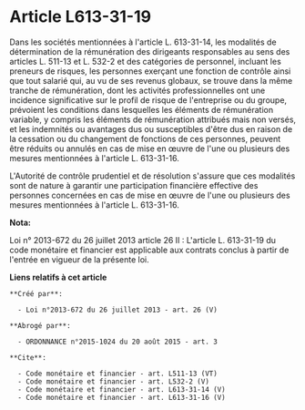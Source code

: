 # Article L613-31-19

Dans les sociétés mentionnées à l'article L. 613-31-14, les modalités de détermination de la rémunération des dirigeants
responsables au sens des articles L. 511-13 et L. 532-2 et des catégories de personnel, incluant les preneurs de risques, les
personnes exerçant une fonction de contrôle ainsi que tout salarié qui, au vu de ses revenus globaux, se trouve dans la même
tranche de rémunération, dont les activités professionnelles ont une incidence significative sur le profil de risque de
l'entreprise ou du groupe, prévoient les conditions dans lesquelles les éléments de rémunération variable, y compris les
éléments de rémunération attribués mais non versés, et les indemnités ou avantages dus ou susceptibles d'être dus en raison
de la cessation ou du changement de fonctions de ces personnes, peuvent être réduits ou annulés en cas de mise en œuvre de
l'une ou plusieurs des mesures mentionnées à l'article L. 613-31-16. 

L'Autorité de contrôle prudentiel et de résolution s'assure que ces modalités sont de nature à garantir une participation
financière effective des personnes concernées en cas de mise en œuvre de l'une ou plusieurs des mesures mentionnées à
l'article L. 613-31-16.

**Nota:**

Loi n° 2013-672 du 26 juillet 2013 article 26 II : L'article L. 613-31-19 du code monétaire et financier est applicable aux
contrats conclus à partir de l'entrée en vigueur de la présente loi.

**Liens relatifs à cet article**

	**Créé par**:

	  - Loi n°2013-672 du 26 juillet 2013 - art. 26 (V)

	**Abrogé par**:

	  - ORDONNANCE n°2015-1024 du 20 août 2015 - art. 3

	**Cite**:

	  - Code monétaire et financier - art. L511-13 (VT)
	  - Code monétaire et financier - art. L532-2 (V)
	  - Code monétaire et financier - art. L613-31-14 (V)
	  - Code monétaire et financier - art. L613-31-16 (V)
